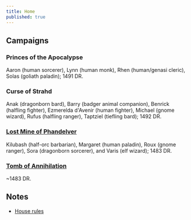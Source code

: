 ```yaml
---
title: Home
published: true
---
```


## Campaigns

### Princes of the Apocalypse

Aaron (human sorcerer), Lynn (human monk), Rhen (human/genasi cleric), Solas (goliath paladin); 1491 DR.

### Curse of Strahd

Anak (dragonborn bard), Barry (badger animal companion), Benrick (halfling fighter), Ezmerelda d'Avenir (human fighter), Michael (gnome wizard), Rufus (halfling ranger), Taptziel (tiefling bard); 1492 DR.

### [Lost Mine of Phandelver][lmop]

Kilubash (half-orc barbarian), Margaret (human paladin), Roux (gnome ranger), Sora (dragonborn sorcerer), and Varis (elf wizard); 1483 DR.

### [Tomb of Annihilation][toa]

~1483 DR.

## Notes

* [House rules][house-rules]

[lmop]: lost-mine-of-phandelver.md
[toa]: tomb-of-annihilation.md
[house-rules]: house-rules.md
